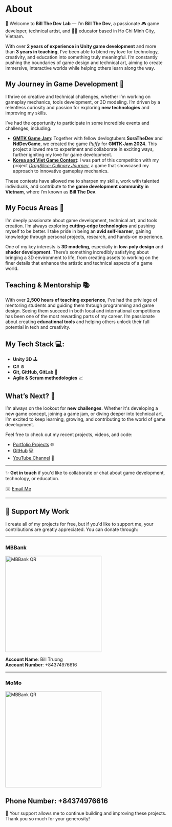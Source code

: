 # About

🌟 Welcome to **Bill The Dev Lab** — I’m **Bill The Dev**, a passionate 🎮 game developer, technical artist, and 👨‍🏫 educator based in Ho Chi Minh City, Vietnam.

With over **2 years of experience in Unity game development** and more than **3 years in teaching**, I’ve been able to blend my love for technology, creativity, and education into something truly meaningful. I’m constantly pushing the boundaries of game design and technical art, aiming to create immersive, interactive worlds while helping others learn along the way.

## My Journey in Game Development 🎨
I thrive on creative and technical challenges, whether I’m working on gameplay mechanics, tools development, or 3D modeling. I’m driven by a relentless curiosity and passion for exploring **new technologies** and improving my skills.

I’ve had the opportunity to participate in some incredible events and challenges, including:
- **[GMTK Game Jam](https://itch.io/jam/gmtk-2024)**: Together with fellow devlogtubers **SoraTheDev** and **NdDevGame**, we created the game *[Puffy](https://soratheweeb.itch.io/puffy-gmtk-jam-2024)* for **GMTK Jam 2024**. This project allowed me to experiment and collaborate in exciting ways, further igniting my love for game development.
- **[Korea and Viet Game Contest](https://link-to-the-contest.com)**: I was part of this competition with my project *[DragSlice: Culinary Journey](https://billtruong003.itch.io/dragslice-culinary-journey)*, a game that showcased my approach to innovative gameplay mechanics.


These contests have allowed me to sharpen my skills, work with talented individuals, and contribute to the **game development community in Vietnam**, where I’m known as **Bill The Dev**.

## My Focus Areas 🧠
I’m deeply passionate about game development, technical art, and tools creation. I’m always exploring **cutting-edge technologies** and pushing myself to be better. I take pride in being an **avid self-learner**, gaining knowledge through personal projects, research, and hands-on experience.

One of my key interests is **3D modeling**, especially in **low-poly design** and **shader development**. There’s something incredibly satisfying about bringing a 3D environment to life, from creating assets to working on the finer details that enhance the artistic and technical aspects of a game world.

## Teaching & Mentorship 📚
With over **2,500 hours of teaching experience**, I’ve had the privilege of mentoring students and guiding them through programming and game design. Seeing them succeed in both local and international competitions has been one of the most rewarding parts of my career. I’m passionate about creating **educational tools** and helping others unlock their full potential in tech and creativity.

## My Tech Stack 💻:
- **Unity 3D** 🕹️
- **C#** ⚙️
- **Git, GitHub, GitLab** 🔧
- **Agile & Scrum methodologies** 📈

## What’s Next? 🚀
I’m always on the lookout for **new challenges**. Whether it's developing a new game concept, joining a game jam, or diving deeper into technical art, I’m excited to keep learning, growing, and contributing to the world of game development.

Feel free to check out my recent projects, videos, and code:

- [Portfolio Projects](https://www.billthedev.com/) 🌐
- [GitHub](https://github.com/billtruong003) 💻
- [YouTube Channel](https://www.youtube.com/@billthedev) 🎥

---

✨ **Get in touch** if you'd like to collaborate or chat about game development, technology, or education.

✉️ [Email Me](mailto:billtruong003@gmail.com)

---

## 💖 Support My Work

I create all of my projects for free, but if you'd like to support me, your contributions are greatly appreciated. You can donate through:

---

### **MBBank**
<img src="https://i.ibb.co/16kgJsm/QR-MB.png" alt="MBBank QR" style="width:300px;"/>

**Account Name**: Bill Truong  
**Account Number**: +84374976616

---

### **MoMo**
<img src="https://i.ibb.co/3k9ycqC/QR-MOMO.png" alt="MBBank QR" style="width:300px;"/>

**Phone Number**: +84374976616
---

🙏 Your support allows me to continue building and improving these projects. Thank you so much for your generosity!

